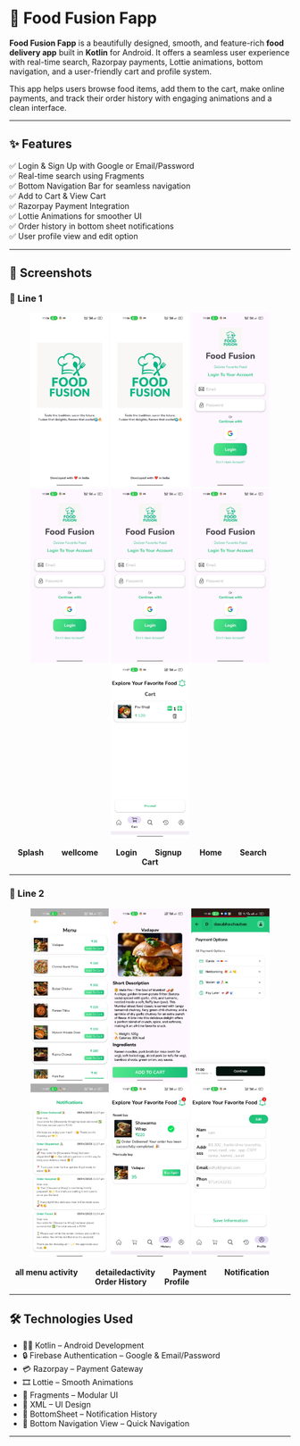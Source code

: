 # 🍔 Food Fusion Fapp

**Food Fusion Fapp** is a beautifully designed, smooth, and feature-rich **food delivery app** built in **Kotlin** for Android. It offers a seamless user experience with real-time search, Razorpay payments, Lottie animations, bottom navigation, and a user-friendly cart and profile system.

This app helps users browse food items, add them to the cart, make online payments, and track their order history with engaging animations and a clean interface.

---

## ✨ Features

✅ Login & Sign Up with Google or Email/Password  
✅ Real-time search using Fragments  
✅ Bottom Navigation Bar for seamless navigation  
✅ Add to Cart & View Cart  
✅ Razorpay Payment Integration  
✅ Lottie Animations for smoother UI  
✅ Order history in bottom sheet notifications  
✅ User profile view and edit option  

---

## 📸 Screenshots

### 🔻 Line 1

<p align="center">
  <img src="https://github.com/Chauhanprince00/food-fusion/blob/master/splashscreen.jpeg" width="140">
  <img src="https://github.com/Chauhanprince00/food-fusion/blob/master/splashscreen.jpeg" width="140">
  <img src="https://github.com/Chauhanprince00/food-fusion/blob/master/loginscreen.jpeg" width="140">
  <img src="https://github.com/Chauhanprince00/food-fusion/blob/master/loginscreen.jpeg" width="140">
  <img src="https://github.com/Chauhanprince00/food-fusion/blob/master/loginscreen.jpeg" width="140">
  <img src="https://github.com/Chauhanprince00/food-fusion/blob/master/loginscreen.jpeg" width="140">
  <img src="https://github.com/Chauhanprince00/food-fusion/blob/master/cartfragment.jpeg" width="140">
</p>

<p align="center">
  <b>Splash</b>&emsp;&emsp;
  <b>wellcome</b>&emsp;&emsp;
  <b>Login</b>&emsp;&emsp;
  <b>Signup</b>&emsp;&emsp;
  <b>Home</b>&emsp;&emsp;
  <b>Search</b>&emsp;&emsp;
  <b>Cart</b>
</p>

---

### 🔻 Line 2

<p align="center">
  <img src="https://github.com/Chauhanprince00/food-fusion/blob/master/menubottomsheet.jpeg" width="140">
  <img src="https://github.com/Chauhanprince00/food-fusion/blob/master/detailactiviy.jpeg" width="140">
  <img src="https://github.com/Chauhanprince00/food-fusion/blob/master/payment.jpeg" width="140">
  <img src="https://github.com/Chauhanprince00/food-fusion/blob/master/notificationsbottomsheet.jpeg" width="140">
  <img src="https://github.com/Chauhanprince00/food-fusion/blob/master/historyfragment.jpeg" width="140">
  <img src="https://github.com/Chauhanprince00/food-fusion/blob/master/profilefregment.jpeg" width="140">
</p>

<p align="center">
   <b>all menu activity</b>&emsp;&emsp;
  <b>detailedactivity</b>&emsp;&emsp;
  <b>Payment</b>&emsp;&emsp;
  <b>Notification</b>&emsp;&emsp;
  <b>Order History</b>&emsp;&emsp;
  <b>Profile</b>&emsp;&emsp;
</p>

---

## 🛠️ Technologies Used

- 🧑‍💻 Kotlin – Android Development  
- 🔒 Firebase Authentication – Google & Email/Password  
- 💳 Razorpay – Payment Gateway  
- 🎞️ Lottie – Smooth Animations  
- 🧱 Fragments – Modular UI  
- 🎨 XML – UI Design  
- 📩 BottomSheet – Notification History  
- 🧭 Bottom Navigation View – Quick Navigation  

---


